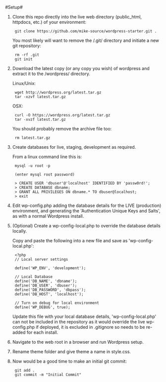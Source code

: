 #Setup#

1. Clone this repo directly into the live web directory (public_html, httpdocs, etc.) of your environment:
        
        git clone https://github.com/mike-source/wordpress-starter.git .

    You most likely will want to remove the /.git/ directory and initiate a new git repository:

        rm -rf .git
        git init
        
2. Download the latest copy (or any copy you wish) of wordpress and extract it to the /wordpress/ directory.
	
	Linux/Unix:

        wget http://wordpress.org/latest.tar.gz
        tar -xzvf latest.tar.gz 
        
	OSX:
	
        curl -O https://wordpress.org/latest.tar.gz
        tar -xvzf latest.tar.gz
        
    You should probably remove the archive file too:
    
    	rm latest.tar.gz
		
		
3. Create databases for live, staging, development as required.

   From a linux command line this is:

        mysql -u root -p
        
        (enter mysql root password)
        
        > CREATE USER 'dbuser'@'localhost' IDENTIFIED BY 'passw0rd!';
        > CREATE DATABASE dbname;
        > GRANT ALL PRIVILEGES ON dbname.* TO dbuser@localhost;
        > exit

4. Edit wp-config.php adding the database details for the LIVE (production) environment, and generating the 'Authentication Unique Keys and Salts', as with a normal Wordpress install.  

5. (Optional) Create a wp-config-local.php to override the database details locally.  

    Copy and paste the following into a new file and save as 'wp-config-local.php':
	
        <?php 
        // Local server settings
 
        define('WP_ENV', 'development');
         
        // Local Database
        define('DB_NAME', 'dbname');
        define('DB_USER', 'dbuser');
        define('DB_PASSWORD', 'dbpass');
        define('DB_HOST', 'localhost');
         
        // Turn on debug for local environment
        define('WP_DEBUG', true);

	
    Update this file with your local database details, 'wp-config-local.php' can not be included in the repository as it would override the live wp-config.php if deployed, it is excluded in .gitignore so needs to be re-added for each install.

5. Navigate to the web root in a browser and run Wordpress setup.

6. Rename theme folder and give theme a name in style.css.

7. Now would be a good time to make an initial git commit:
        
        git add .
        git commit -m "Initial Commit"
